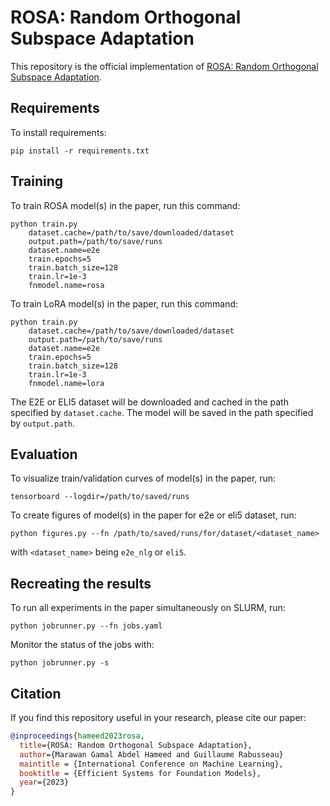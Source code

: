 # ROSA: Random Orthogonal Subspace Adaptation
This repository is the official implementation of [ROSA: Random Orthogonal Subspace Adaptation](https://openreview.net/forum?id=4P9vOFpb63). 

## Requirements

To install requirements:

```setup
pip install -r requirements.txt
```

## Training

To train ROSA model(s) in the paper, run this command:

```commandline
python train.py 
    dataset.cache=/path/to/save/downloaded/dataset
    output.path=/path/to/save/runs
    dataset.name=e2e 
    train.epochs=5 
    train.batch_size=128 
    train.lr=1e-3 
    fnmodel.name=rosa
```

To train LoRA model(s) in the paper, run this command:

```commandline
python train.py 
    dataset.cache=/path/to/save/downloaded/dataset
    output.path=/path/to/save/runs
    dataset.name=e2e 
    train.epochs=5 
    train.batch_size=128 
    train.lr=1e-3 
    fnmodel.name=lora
```

The E2E or ELI5 dataset will be downloaded and cached in the path specified 
by `dataset.cache`. The model will be saved in the path specified by `output.path`.

## Evaluation

To visualize train/validation curves of model(s) in the paper, run:

```commandline
tensorboard --logdir=/path/to/saved/runs
```

To create figures of model(s) in the paper for e2e or eli5 dataset, run:

```commandline
python figures.py --fn /path/to/saved/runs/for/dataset/<dataset_name>
```
with `<dataset_name>` being `e2e_nlg` or `eli5`.

## Recreating the results
To run all experiments in the paper simultaneously on SLURM, run:

```commandline
python jobrunner.py --fn jobs.yaml
```

Monitor the status of the jobs with:

```commandline
python jobrunner.py -s
```

## Citation
If you find this repository useful in your research, please cite our paper:

```bibtex
@inproceedings{hameed2023rosa,
  title={ROSA: Random Orthogonal Subspace Adaptation},
  author={Marawan Gamal Abdel Hameed and Guillaume Rabusseau}
  maintitle = {International Conference on Machine Learning},
  booktitle = {Efficient Systems for Foundation Models},
  year={2023}
}
```
